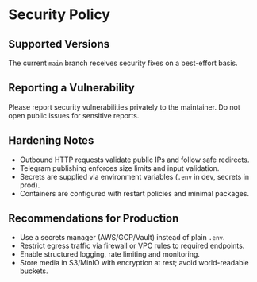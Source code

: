 # Security Policy

## Supported Versions

The current `main` branch receives security fixes on a best-effort basis.

## Reporting a Vulnerability

Please report security vulnerabilities privately to the maintainer. Do not open public issues for sensitive reports.

## Hardening Notes

- Outbound HTTP requests validate public IPs and follow safe redirects.
- Telegram publishing enforces size limits and input validation.
- Secrets are supplied via environment variables (`.env` in dev, secrets in prod).
- Containers are configured with restart policies and minimal packages.

## Recommendations for Production

- Use a secrets manager (AWS/GCP/Vault) instead of plain `.env`.
- Restrict egress traffic via firewall or VPC rules to required endpoints.
- Enable structured logging, rate limiting and monitoring.
- Store media in S3/MinIO with encryption at rest; avoid world-readable buckets.
